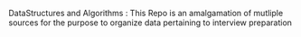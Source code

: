 DataStructures and Algorithms :
	This Repo is an amalgamation of mutliple sources for the purpose to organize data pertaining to interview preparation 
